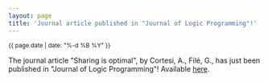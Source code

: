 ```yaml
---
layout: page
title: 'Journal article published in "Journal of Logic Programming"!'
---
```


<small>{{ page.date | date: "%-d %B %Y" }}</small>

The journal article "Sharing is optimal", by Cortesi, A., Filé, G., has just been published in "Journal of Logic Programming"! Available [here](https://doi.org/10.1016/S0743-1066(98)10026-2).
